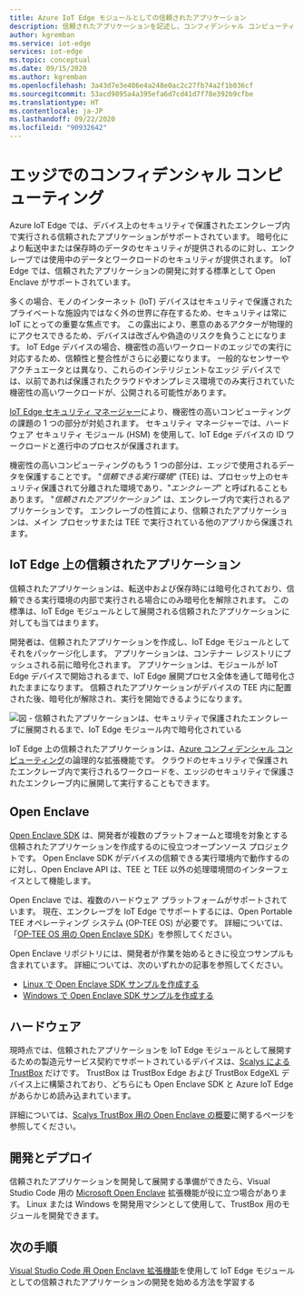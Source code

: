 ```yaml
---
title: Azure IoT Edge モジュールとしての信頼されたアプリケーション
description: 信頼されたアプリケーションを記述し、コンフィデンシャル コンピューティングのために IoT Edge モジュールとしてそれらを展開するには、Open Enclave SDK と API を使用します
author: kgremban
ms.service: iot-edge
services: iot-edge
ms.topic: conceptual
ms.date: 09/15/2020
ms.author: kgremban
ms.openlocfilehash: 3a43d7e3e406e4a248e0ac2c27fb74a2f1b036cf
ms.sourcegitcommit: 53acd9895a4a395efa6d7cd41d7f78e392b9cfbe
ms.translationtype: HT
ms.contentlocale: ja-JP
ms.lasthandoff: 09/22/2020
ms.locfileid: "90932642"
---
```

# <a name="confidential-computing-at-the-edge"></a>エッジでのコンフィデンシャル コンピューティング

Azure IoT Edge では、デバイス上のセキュリティで保護されたエンクレーブ内で実行される信頼されたアプリケーションがサポートされています。 暗号化により転送中または保存時のデータのセキュリティが提供されるのに対し、エンクレーブでは使用中のデータとワークロードのセキュリティが提供されます。 IoT Edge では、信頼されたアプリケーションの開発に対する標準として Open Enclave がサポートされています。

多くの場合、モノのインターネット (IoT) デバイスはセキュリティで保護されたプライベートな施設内ではなく外の世界に存在するため、セキュリティは常に IoT にとっての重要な焦点です。 この露出により、悪意のあるアクターが物理的にアクセスできるため、デバイスは改ざんや偽造のリスクを負うことになります。 IoT Edge デバイスの場合、機密性の高いワークロードのエッジでの実行に対応するため、信頼性と整合性がさらに必要になります。 一般的なセンサーやアクチュエータとは異なり、これらのインテリジェントなエッジ デバイスでは、以前であれば保護されたクラウドやオンプレミス環境でのみ実行されていた機密性の高いワークロードが、公開される可能性があります。

[IoT Edge セキュリティ マネージャー](iot-edge-security-manager.md)により、機密性の高いコンピューティングの課題の 1 つの部分が対処されます。 セキュリティ マネージャーでは、ハードウェア セキュリティ モジュール (HSM) を使用して、IoT Edge デバイスの ID ワークロードと進行中のプロセスが保護されます。

機密性の高いコンピューティングのもう 1 つの部分は、エッジで使用されるデータを保護することです。 "*信頼できる実行環境*" (TEE) は、プロセッサ上のセキュリティ保護されて分離された環境であり、"*エンクレーブ*" と呼ばれることもあります。 "*信頼されたアプリケーション*" は、エンクレーブ内で実行されるアプリケーションです。 エンクレーブの性質により、信頼されたアプリケーションは、メイン プロセッサまたは TEE で実行されている他のアプリから保護されます。

## <a name="trusted-applications-on-iot-edge"></a>IoT Edge 上の信頼されたアプリケーション

信頼されたアプリケーションは、転送中および保存時には暗号化されており、信頼できる実行環境の内部で実行される場合にのみ暗号化を解除されます。 この標準は、IoT Edge モジュールとして展開される信頼されたアプリケーションに対しても当てはまります。

開発者は、信頼されたアプリケーションを作成し、IoT Edge モジュールとしてそれをパッケージ化します。 アプリケーションは、コンテナー レジストリにプッシュされる前に暗号化されます。 アプリケーションは、モジュールが IoT Edge デバイスで開始されるまで、IoT Edge 展開プロセス全体を通して暗号化されたままになります。 信頼されたアプリケーションがデバイスの TEE 内に配置された後、暗号化が解除され、実行を開始できるようになります。

![図 - 信頼されたアプリケーションは、セキュリティで保護されたエンクレーブに展開されるまで、IoT Edge モジュール内で暗号化されている](./media/deploy-trusted-applications/trusted-applications-encrypted.png)

IoT Edge 上の信頼されたアプリケーションは、[Azure コンフィデンシャル コンピューティング](../confidential-computing/overview.md)の論理的な拡張機能です。 クラウドのセキュリティで保護されたエンクレーブ内で実行されるワークロードを、エッジのセキュリティで保護されたエンクレーブ内に展開して実行することもできます。

## <a name="open-enclave"></a>Open Enclave

[Open Enclave SDK](https://openenclave.io/sdk/) は、開発者が複数のプラットフォームと環境を対象とする信頼されたアプリケーションを作成するのに役立つオープンソース プロジェクトです。 Open Enclave SDK がデバイスの信頼できる実行環境内で動作するのに対し、Open Enclave API は、TEE と TEE 以外の処理環境間のインターフェイスとして機能します。

Open Enclave では、複数のハードウェア プラットフォームがサポートされています。 現在、エンクレーブを IoT Edge でサポートするには、Open Portable TEE オペレーティング システム (OP-TEE OS) が必要です。 詳細については、「[OP-TEE OS 用の Open Enclave SDK](https://github.com/openenclave/openenclave/blob/master/docs/GettingStartedDocs/OP-TEE/Introduction.md)」を参照してください。

Open Enclave リポジトリには、開発者が作業を始めるときに役立つサンプルも含まれています。 詳細については、次のいずれかの記事を参照してください。

* [Linux で Open Enclave SDK サンプルを作成する](https://github.com/openenclave/openenclave/blob/master/samples/README_Linux.md)
* [Windows で Open Enclave SDK サンプルを作成する](https://github.com/openenclave/openenclave/blob/master/samples/README_Windows.md)

## <a name="hardware"></a>ハードウェア

現時点では、信頼されたアプリケーションを IoT Edge モジュールとして展開するための製造元サービス契約でサポートされているデバイスは、[Scalys による TrustBox](https://scalys.com/trustbox-industrial/) だけです。 TrustBox は TrustBox Edge および TrustBox EdgeXL デバイス上に構築されており、どちらにも Open Enclave SDK と Azure IoT Edge があらかじめ読み込まれています。

詳細については、[Scalys TrustBox 用の Open Enclave の概要](https://aka.ms/scalys-trustbox-edge-get-started)に関するページを参照してください。

## <a name="develop-and-deploy"></a>開発とデプロイ

信頼されたアプリケーションを開発して展開する準備ができたら、Visual Studio Code 用の [Microsoft Open Enclave](https://marketplace.visualstudio.com/items?itemName=ms-iot.msiot-vscode-openenclave) 拡張機能が役に立つ場合があります。 Linux または Windows を開発用マシンとして使用して、TrustBox 用のモジュールを開発できます。

## <a name="next-steps"></a>次の手順

[Visual Studio Code 用 Open Enclave 拡張機能](https://github.com/openenclave/openenclave/tree/master/devex/vscode-extension)を使用して IoT Edge モジュールとしての信頼されたアプリケーションの開発を始める方法を学習する
